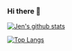 ### Hi there 👋

[![Jen's github stats](https://github-readme-stats.vercel.app/api?username=spaceWitch97)](https://github.com/spaceWitch97/github-readme-stats)

[![Top Langs](https://github-readme-stats.vercel.app/api/top-langs/?username=spaceWitch97)](https://github.com/spaceWitch97/github-readme-stats)



<!--
**spaceWitch97/spaceWitch97** is a ✨ _special_ ✨ repository because its `README.md` (this file) appears on your GitHub profile.

Here are some ideas to get you started:

- 🔭 I’m currently working on ...
- 🌱 I’m currently learning ...
- 👯 I’m looking to collaborate on ...
- 🤔 I’m looking for help with ...
- 💬 Ask me about ...
- 📫 How to reach me: ...
- 😄 Pronouns: ...
- ⚡ Fun fact: ...
-->
